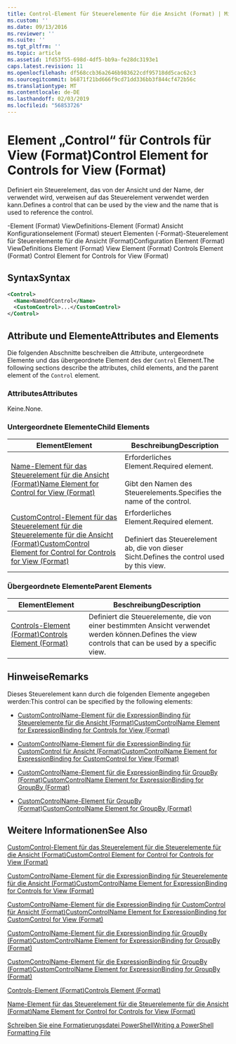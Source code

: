 ```yaml
---
title: Control-Element für Steuerelemente für die Ansicht (Format) | Microsoft-Dokumentation
ms.custom: ''
ms.date: 09/13/2016
ms.reviewer: ''
ms.suite: ''
ms.tgt_pltfrm: ''
ms.topic: article
ms.assetid: 1fd53f55-698d-4df5-bb9a-fe28dc3193e1
caps.latest.revision: 11
ms.openlocfilehash: df568ccb36a2646b983622cdf95718dd5cac62c3
ms.sourcegitcommit: b6871f21bd666f9cd71dd336bb3f844cf472b56c
ms.translationtype: MT
ms.contentlocale: de-DE
ms.lasthandoff: 02/03/2019
ms.locfileid: "56853726"
---
```

# <a name="control-element-for-controls-for-view--format"></a><span data-ttu-id="44d57-102">Element „Control“ für Controls für View (Format)</span><span class="sxs-lookup"><span data-stu-id="44d57-102">Control Element for Controls for View  (Format)</span></span>

<span data-ttu-id="44d57-103">Definiert ein Steuerelement, das von der Ansicht und der Name, der verwendet wird, verweisen auf das Steuerelement verwendet werden kann.</span><span class="sxs-lookup"><span data-stu-id="44d57-103">Defines a control that can be used by the view and the name that is used to reference the control.</span></span>

<span data-ttu-id="44d57-104">-Element (Format) ViewDefinitions-Element (Format) Ansicht Konfigurationselement (Format) steuert Elementen (-Format)-Steuerelement für Steuerelemente für die Ansicht (Format)</span><span class="sxs-lookup"><span data-stu-id="44d57-104">Configuration Element (Format) ViewDefinitions Element (Format) View Element (Format) Controls Element (Format) Control Element for Controls for View (Format)</span></span>

## <a name="syntax"></a><span data-ttu-id="44d57-105">Syntax</span><span class="sxs-lookup"><span data-stu-id="44d57-105">Syntax</span></span>

```xml
<Control>
  <Name>NameOfControl</Name>
  <CustomControl>...</CustomControl>
</Control>
```

## <a name="attributes-and-elements"></a><span data-ttu-id="44d57-106">Attribute und Elemente</span><span class="sxs-lookup"><span data-stu-id="44d57-106">Attributes and Elements</span></span>

<span data-ttu-id="44d57-107">Die folgenden Abschnitte beschreiben die Attribute, untergeordnete Elemente und das übergeordnete Element des der `Control` Element.</span><span class="sxs-lookup"><span data-stu-id="44d57-107">The following sections describe the attributes, child elements, and the parent element of the `Control` element.</span></span>

### <a name="attributes"></a><span data-ttu-id="44d57-108">Attributes</span><span class="sxs-lookup"><span data-stu-id="44d57-108">Attributes</span></span>

<span data-ttu-id="44d57-109">Keine.</span><span class="sxs-lookup"><span data-stu-id="44d57-109">None.</span></span>

### <a name="child-elements"></a><span data-ttu-id="44d57-110">Untergeordnete Elemente</span><span class="sxs-lookup"><span data-stu-id="44d57-110">Child Elements</span></span>

|<span data-ttu-id="44d57-111">Element</span><span class="sxs-lookup"><span data-stu-id="44d57-111">Element</span></span>|<span data-ttu-id="44d57-112">Beschreibung</span><span class="sxs-lookup"><span data-stu-id="44d57-112">Description</span></span>|
|-------------|-----------------|
|[<span data-ttu-id="44d57-113">Name-Element für das Steuerelement für die Ansicht (Format)</span><span class="sxs-lookup"><span data-stu-id="44d57-113">Name Element for Control for View (Format)</span></span>](./name-element-for-control-for-controls-for-view-format.md)|<span data-ttu-id="44d57-114">Erforderliches Element.</span><span class="sxs-lookup"><span data-stu-id="44d57-114">Required element.</span></span><br /><br /> <span data-ttu-id="44d57-115">Gibt den Namen des Steuerelements.</span><span class="sxs-lookup"><span data-stu-id="44d57-115">Specifies the name of the control.</span></span>|
|[<span data-ttu-id="44d57-116">CustomControl-Element für das Steuerelement für die Steuerelemente für die Ansicht (Format)</span><span class="sxs-lookup"><span data-stu-id="44d57-116">CustomControl Element for Control for Controls for View (Format)</span></span>](./customcontrol-element-for-control-for-controls-for-view-format.md)|<span data-ttu-id="44d57-117">Erforderliches Element.</span><span class="sxs-lookup"><span data-stu-id="44d57-117">Required element.</span></span><br /><br /> <span data-ttu-id="44d57-118">Definiert das Steuerelement ab, die von dieser Sicht.</span><span class="sxs-lookup"><span data-stu-id="44d57-118">Defines the control used by this view.</span></span>|

### <a name="parent-elements"></a><span data-ttu-id="44d57-119">Übergeordnete Elemente</span><span class="sxs-lookup"><span data-stu-id="44d57-119">Parent Elements</span></span>

|<span data-ttu-id="44d57-120">Element</span><span class="sxs-lookup"><span data-stu-id="44d57-120">Element</span></span>|<span data-ttu-id="44d57-121">Beschreibung</span><span class="sxs-lookup"><span data-stu-id="44d57-121">Description</span></span>|
|-------------|-----------------|
|[<span data-ttu-id="44d57-122">Controls-Element (Format)</span><span class="sxs-lookup"><span data-stu-id="44d57-122">Controls Element (Format)</span></span>](./controls-element-for-view-format.md)|<span data-ttu-id="44d57-123">Definiert die Steuerelemente, die von einer bestimmten Ansicht verwendet werden können.</span><span class="sxs-lookup"><span data-stu-id="44d57-123">Defines the view controls that can be used by a specific view.</span></span>|

## <a name="remarks"></a><span data-ttu-id="44d57-124">Hinweise</span><span class="sxs-lookup"><span data-stu-id="44d57-124">Remarks</span></span>

<span data-ttu-id="44d57-125">Dieses Steuerelement kann durch die folgenden Elemente angegeben werden:</span><span class="sxs-lookup"><span data-stu-id="44d57-125">This control can be specified by the following elements:</span></span>

- [<span data-ttu-id="44d57-126">CustomControlName-Element für die ExpressionBinding für Steuerelemente für die Ansicht (Format)</span><span class="sxs-lookup"><span data-stu-id="44d57-126">CustomControlName Element for ExpressionBinding for Controls for View (Format)</span></span>](./customcontrolname-element-for-expressionbinding-for-controls-for-view-format.md)

- [<span data-ttu-id="44d57-127">CustomControlName-Element für die ExpressionBinding für CustomControl für Ansicht (Format)</span><span class="sxs-lookup"><span data-stu-id="44d57-127">CustomControlName Element for ExpressionBinding for CustomControl for View (Format)</span></span>](./customcontrolname-element-for-expressionbinding-for-customcontrol-for-view-format.md)

- [<span data-ttu-id="44d57-128">CustomControlName-Element für die ExpressionBinding für GroupBy (Format)</span><span class="sxs-lookup"><span data-stu-id="44d57-128">CustomControlName Element for ExpressionBinding for GroupBy (Format)</span></span>](./customcontrolname-element-for-expressionbinding-for-groupby-format.md)

- [<span data-ttu-id="44d57-129">CustomControlName-Element für GroupBy (Format)</span><span class="sxs-lookup"><span data-stu-id="44d57-129">CustomControlName Element for GroupBy (Format)</span></span>](./customcontrolname-element-for-groupby-format.md)

## <a name="see-also"></a><span data-ttu-id="44d57-130">Weitere Informationen</span><span class="sxs-lookup"><span data-stu-id="44d57-130">See Also</span></span>

[<span data-ttu-id="44d57-131">CustomControl-Element für das Steuerelement für die Steuerelemente für die Ansicht (Format)</span><span class="sxs-lookup"><span data-stu-id="44d57-131">CustomControl Element for Control for Controls for View (Format)</span></span>](./customcontrol-element-for-control-for-controls-for-view-format.md)

[<span data-ttu-id="44d57-132">CustomControlName-Element für die ExpressionBinding für Steuerelemente für die Ansicht (Format)</span><span class="sxs-lookup"><span data-stu-id="44d57-132">CustomControlName Element for ExpressionBinding for Controls for View (Format)</span></span>](./customcontrolname-element-for-expressionbinding-for-controls-for-view-format.md)

[<span data-ttu-id="44d57-133">CustomControlName-Element für die ExpressionBinding für CustomControl für Ansicht (Format)</span><span class="sxs-lookup"><span data-stu-id="44d57-133">CustomControlName Element for ExpressionBinding for CustomControl for View (Format)</span></span>](./customcontrolname-element-for-expressionbinding-for-customcontrol-for-view-format.md)

[<span data-ttu-id="44d57-134">CustomControlName-Element für die ExpressionBinding für GroupBy (Format)</span><span class="sxs-lookup"><span data-stu-id="44d57-134">CustomControlName Element for ExpressionBinding for GroupBy (Format)</span></span>](./customcontrolname-element-for-expressionbinding-for-groupby-format.md)

[<span data-ttu-id="44d57-135">CustomControlName-Element für die ExpressionBinding für GroupBy (Format)</span><span class="sxs-lookup"><span data-stu-id="44d57-135">CustomControlName Element for ExpressionBinding for GroupBy (Format)</span></span>](./customcontrolname-element-for-expressionbinding-for-groupby-format.md)

[<span data-ttu-id="44d57-136">Controls-Element (Format)</span><span class="sxs-lookup"><span data-stu-id="44d57-136">Controls Element (Format)</span></span>](./controls-element-for-view-format.md)

[<span data-ttu-id="44d57-137">Name-Element für das Steuerelement für die Steuerelemente für die Ansicht (Format)</span><span class="sxs-lookup"><span data-stu-id="44d57-137">Name Element for Control for Controls for View (Format)</span></span>](./name-element-for-control-for-controls-for-view-format.md)

[<span data-ttu-id="44d57-138">Schreiben Sie eine Formatierungsdatei PowerShell</span><span class="sxs-lookup"><span data-stu-id="44d57-138">Writing a PowerShell Formatting File</span></span>](./writing-a-powershell-formatting-file.md)
